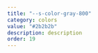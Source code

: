 ```yaml
---
title: "--s-color-gray-800"
category: colors
value: "#2b2b2b"
description: description
order: 19
---
```

